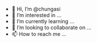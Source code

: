 - 👋 Hi, I’m @chungasi
- 👀 I’m interested in ...
- 🌱 I’m currently learning ...
- 💞️ I’m looking to collaborate on ...
- 📫 How to reach me ...

<!---
chungasi/chungasi is a ✨ special ✨ repository because its `README.md` (this file) appears on your GitHub profile.
You can click the Preview link to take a look at your changes.
--->
